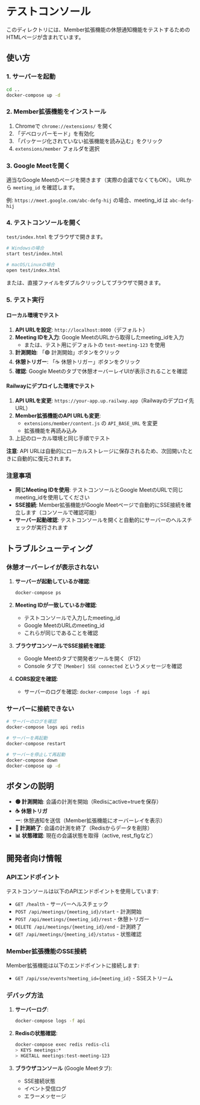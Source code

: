 # テストコンソール

このディレクトリには、Member拡張機能の休憩通知機能をテストするためのHTMLページが含まれています。

## 使い方

### 1. サーバーを起動

```bash
cd ..
docker-compose up -d
```

### 2. Member拡張機能をインストール

1. Chromeで `chrome://extensions/` を開く
2. 「デベロッパーモード」を有効化
3. 「パッケージ化されていない拡張機能を読み込む」をクリック
4. `extensions/member` フォルダを選択

### 3. Google Meetを開く

適当なGoogle Meetのページを開きます（実際の会議でなくてもOK）。
URLから `meeting_id` を確認します。

例: `https://meet.google.com/abc-defg-hij` の場合、meeting_id は `abc-defg-hij`

### 4. テストコンソールを開く

`test/index.html` をブラウザで開きます。

```bash
# Windowsの場合
start test/index.html

# macOS/Linuxの場合
open test/index.html
```

または、直接ファイルをダブルクリックしてブラウザで開きます。

### 5. テスト実行

#### ローカル環境でテスト

1. **API URLを設定**: `http://localhost:8000`（デフォルト）
2. **Meeting IDを入力**: Google MeetのURLから取得したmeeting_idを入力
   - または、テスト用にデフォルトの `test-meeting-123` を使用
3. **計測開始**: 「🟢 計測開始」ボタンをクリック
4. **休憩トリガー**: 「☕ 休憩トリガー」ボタンをクリック
5. **確認**: Google Meetのタブで休憩オーバーレイUIが表示されることを確認

#### Railwayにデプロイした環境でテスト

1. **API URLを変更**: `https://your-app.up.railway.app`（Railwayのデプロイ先URL）
2. **Member拡張機能のAPI URLも変更**:
   - `extensions/member/content.js` の `API_BASE_URL` を変更
   - 拡張機能を再読み込み
3. 上記のローカル環境と同じ手順でテスト

**注意**: API URLは自動的にローカルストレージに保存されるため、次回開いたときに自動的に復元されます。

### 注意事項

- **同じMeeting IDを使用**: テストコンソールとGoogle MeetのURLで同じmeeting_idを使用してください
- **SSE接続**: Member拡張機能がGoogle Meetページで自動的にSSE接続を確立します（コンソールで確認可能）
- **サーバー起動確認**: テストコンソールを開くと自動的にサーバーのヘルスチェックが実行されます

## トラブルシューティング

### 休憩オーバーレイが表示されない

1. **サーバーが起動しているか確認**:
   ```bash
   docker-compose ps
   ```

2. **Meeting IDが一致しているか確認**:
   - テストコンソールで入力したmeeting_id
   - Google MeetのURLのmeeting_id
   - これらが同じであることを確認

3. **ブラウザコンソールでSSE接続を確認**:
   - Google Meetのタブで開発者ツールを開く（F12）
   - Console タブで `[Member] SSE connected` というメッセージを確認

4. **CORS設定を確認**:
   - サーバーのログを確認: `docker-compose logs -f api`

### サーバーに接続できない

```bash
# サーバーのログを確認
docker-compose logs api redis

# サーバーを再起動
docker-compose restart

# サーバーを停止して再起動
docker-compose down
docker-compose up -d
```

## ボタンの説明

- **🟢 計測開始**: 会議の計測を開始（Redisにactive=trueを保存）
- **☕ 休憩トリガー**: 休憩通知を送信（Member拡張機能にオーバーレイを表示）
- **🔴 計測終了**: 会議の計測を終了（Redisからデータを削除）
- **📊 状態確認**: 現在の会議状態を取得（active, rest_flgなど）

## 開発者向け情報

### APIエンドポイント

テストコンソールは以下のAPIエンドポイントを使用しています:

- `GET /health` - サーバーヘルスチェック
- `POST /api/meetings/{meeting_id}/start` - 計測開始
- `POST /api/meetings/{meeting_id}/rest` - 休憩トリガー
- `DELETE /api/meetings/{meeting_id}/end` - 計測終了
- `GET /api/meetings/{meeting_id}/status` - 状態確認

### Member拡張機能のSSE接続

Member拡張機能は以下のエンドポイントに接続します:

- `GET /api/sse/events?meeting_id={meeting_id}` - SSEストリーム

### デバッグ方法

1. **サーバーログ**:
   ```bash
   docker-compose logs -f api
   ```

2. **Redisの状態確認**:
   ```bash
   docker-compose exec redis redis-cli
   > KEYS meetings:*
   > HGETALL meetings:test-meeting-123
   ```

3. **ブラウザコンソール** (Google Meetタブ):
   - SSE接続状態
   - イベント受信ログ
   - エラーメッセージ
